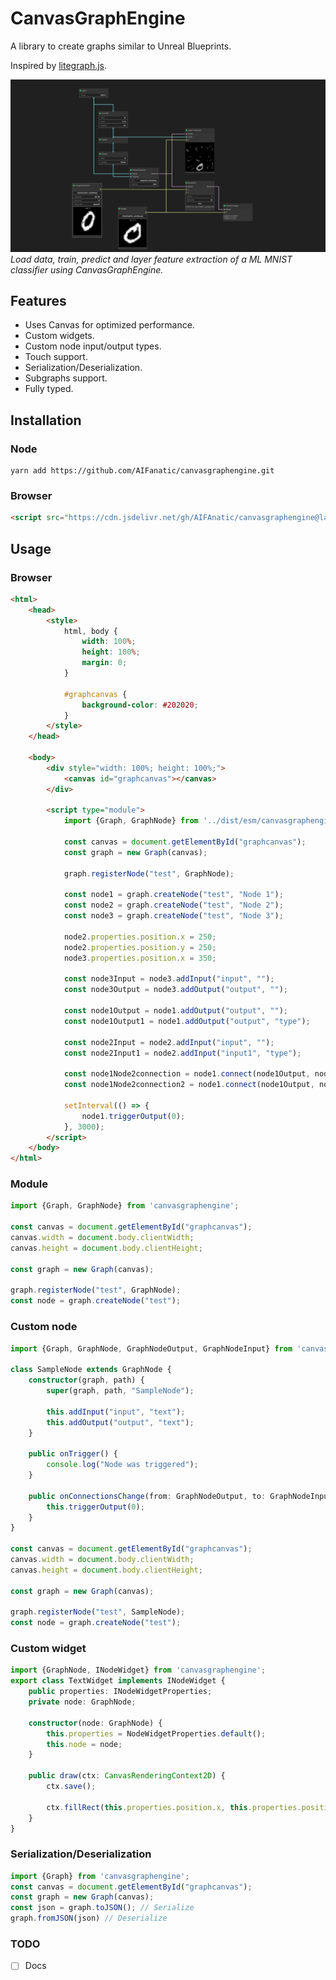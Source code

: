# CanvasGraphEngine

A library to create graphs similar to Unreal Blueprints.

Inspired by [litegraph.js](https://github.com/jagenjo/litegraph.js).

![](https://github.com/AIFanatic/CanvasGraphEngine/raw/master/screenshot.png?raw=true)
*Load data, train, predict and layer feature extraction of a ML MNIST classifier using CanvasGraphEngine.*

## Features
- Uses Canvas for optimized performance.
- Custom widgets.
- Custom node input/output types.
- Touch support.
- Serialization/Deserialization.
- Subgraphs support.
- Fully typed.

## Installation
### Node
```shell
yarn add https://github.com/AIFanatic/canvasgraphengine.git
```

### Browser
```html
<script src="https://cdn.jsdelivr.net/gh/AIFAnatic/canvasgraphengine@latest/dist/canvasgraphengine.js"></script>
```


## Usage
### Browser
```html
<html>
    <head>
        <style>
            html, body {
                width: 100%;
                height: 100%;
                margin: 0;
            }

            #graphcanvas {
                background-color: #202020;
            }
        </style>
    </head>

    <body>
        <div style="width: 100%; height: 100%;">
            <canvas id="graphcanvas"></canvas>
        </div>

        <script type="module">
            import {Graph, GraphNode} from '../dist/esm/canvasgraphengine-esm.js'

            const canvas = document.getElementById("graphcanvas");
            const graph = new Graph(canvas);

            graph.registerNode("test", GraphNode);

            const node1 = graph.createNode("test", "Node 1");
            const node2 = graph.createNode("test", "Node 2");
            const node3 = graph.createNode("test", "Node 3");

            node2.properties.position.x = 250;
            node2.properties.position.y = 250;
            node3.properties.position.x = 350;

            const node3Input = node3.addInput("input", "");
            const node3Output = node3.addOutput("output", "");

            const node1Output = node1.addOutput("output", "");
            const node1Output1 = node1.addOutput("output", "type");

            const node2Input = node2.addInput("input", "");
            const node2Input1 = node2.addInput("input1", "type");
            
            const node1Node2connection = node1.connect(node1Output, node2Input);
            const node1Node2connection2 = node1.connect(node1Output, node3Input);

            setInterval(() => {
                node1.triggerOutput(0);
            }, 3000);
        </script>
    </body>
</html>
```
### Module
```typescript
import {Graph, GraphNode} from 'canvasgraphengine';

const canvas = document.getElementById("graphcanvas");
canvas.width = document.body.clientWidth;
canvas.height = document.body.clientHeight;

const graph = new Graph(canvas);

graph.registerNode("test", GraphNode);
const node = graph.createNode("test");
```

### Custom node
```typescript
import {Graph, GraphNode, GraphNodeOutput, GraphNodeInput} from 'canvasgraphengine';

class SampleNode extends GraphNode {
    constructor(graph, path) {
        super(graph, path, "SampleNode");

        this.addInput("input", "text");
        this.addOutput("output", "text");
    }

    public onTrigger() {
        console.log("Node was triggered");
    }

    public onConnectionsChange(from: GraphNodeOutput, to: GraphNodeInput) {
        this.triggerOutput(0);
    }
}

const canvas = document.getElementById("graphcanvas");
canvas.width = document.body.clientWidth;
canvas.height = document.body.clientHeight;

const graph = new Graph(canvas);

graph.registerNode("test", SampleNode);
const node = graph.createNode("test");
```

### Custom widget
```typescript
import {GraphNode, INodeWidget} from 'canvasgraphengine';
export class TextWidget implements INodeWidget {
    public properties: INodeWidgetProperties;
    private node: GraphNode;

    constructor(node: GraphNode) {
        this.properties = NodeWidgetProperties.default();
        this.node = node;
    }
    
    public draw(ctx: CanvasRenderingContext2D) {
        ctx.save();

        ctx.fillRect(this.properties.position.x, this.properties.position.y, this.properties.size.w, this.properties.size.h);
    }
}
```

### Serialization/Deserialization
```typescript
import {Graph} from 'canvasgraphengine';
const canvas = document.getElementById("graphcanvas");
const graph = new Graph(canvas);
const json = graph.toJSON(); // Serialize
graph.fromJSON(json) // Deserialize
```

### TODO
- [ ] Docs